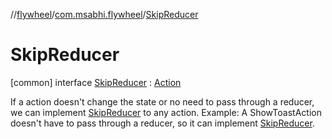 //[flywheel](../../../index.md)/[com.msabhi.flywheel](../index.md)/[SkipReducer](index.md)



# SkipReducer  
 [common] interface [SkipReducer](index.md) : [Action](../-action/index.md)

If a action doesn't change the state or no need to pass through a reducer, we can implement [SkipReducer](index.md) to any action. Example: A ShowToastAction doesn't have to pass through a reducer, so it can implement [SkipReducer](index.md).

   

